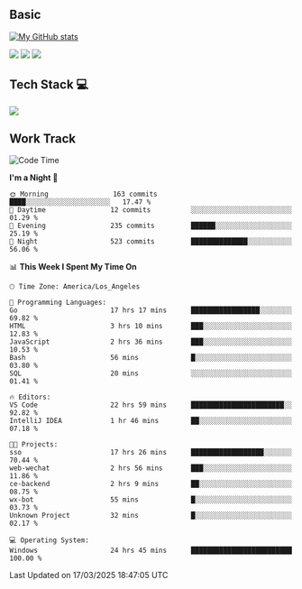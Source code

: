 ## Basic
 
[![My GitHub stats](https://github-readme-stats.vercel.app/api?username=Zzhihon&show_icons=true&theme=purple)](https://github.com/Zzhihon)
 
 [![](https://img.shields.io/badge/website-4493f8?style=for-the-badge&logo=About.me&logoColor=purple)](https://tatakal.com/)
 [![](https://img.shields.io/badge/RSS-4493f8?style=for-the-badge&logo=rss&logoColor=purple)](https://tatakal.com/feed/)
 [![](https://img.shields.io/badge/Email-4493f8?style=for-the-badge&logo=gmail&logoColor=purple)](mailto:bt1q@tatakal.com)

## Tech Stack 💻

<a href="https://skillicons.dev">
  <img src="https://skillicons.dev/icons?i=py,html,css,javascript,bash,java,vue,go,nodejs,cpp" />
</a>

</br>

## Work Track

<!--START_SECTION:waka-->
![Code Time](http://img.shields.io/badge/Code%20Time-135%20hrs%2057%20mins-blue)

**I'm a Night 🦉** 

```text
🌞 Morning                163 commits         ████░░░░░░░░░░░░░░░░░░░░░   17.47 % 
🌆 Daytime                12 commits          ░░░░░░░░░░░░░░░░░░░░░░░░░   01.29 % 
🌃 Evening                235 commits         ██████░░░░░░░░░░░░░░░░░░░   25.19 % 
🌙 Night                  523 commits         ██████████████░░░░░░░░░░░   56.06 % 
```


📊 **This Week I Spent My Time On** 

```text
🕑︎ Time Zone: America/Los_Angeles

💬 Programming Languages: 
Go                       17 hrs 17 mins      █████████████████░░░░░░░░   69.82 % 
HTML                     3 hrs 10 mins       ███░░░░░░░░░░░░░░░░░░░░░░   12.83 % 
JavaScript               2 hrs 36 mins       ███░░░░░░░░░░░░░░░░░░░░░░   10.53 % 
Bash                     56 mins             █░░░░░░░░░░░░░░░░░░░░░░░░   03.80 % 
SQL                      20 mins             ░░░░░░░░░░░░░░░░░░░░░░░░░   01.41 % 

🔥 Editors: 
VS Code                  22 hrs 59 mins      ███████████████████████░░   92.82 % 
IntelliJ IDEA            1 hr 46 mins        ██░░░░░░░░░░░░░░░░░░░░░░░   07.18 % 

🐱‍💻 Projects: 
sso                      17 hrs 26 mins      ██████████████████░░░░░░░   70.44 % 
web-wechat               2 hrs 56 mins       ███░░░░░░░░░░░░░░░░░░░░░░   11.86 % 
ce-backend               2 hrs 9 mins        ██░░░░░░░░░░░░░░░░░░░░░░░   08.75 % 
wx-bot                   55 mins             █░░░░░░░░░░░░░░░░░░░░░░░░   03.73 % 
Unknown Project          32 mins             █░░░░░░░░░░░░░░░░░░░░░░░░   02.17 % 

💻 Operating System: 
Windows                  24 hrs 45 mins      █████████████████████████   100.00 % 
```


 Last Updated on 17/03/2025 18:47:05 UTC
<!--END_SECTION:waka-->
